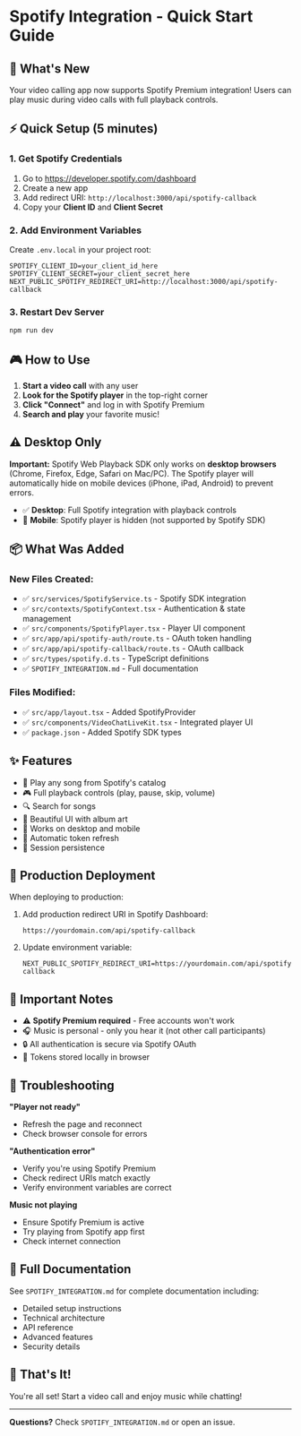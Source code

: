 # Spotify Integration - Quick Start Guide

## 🎵 What's New

Your video calling app now supports Spotify Premium integration! Users can play music during video calls with full playback controls.

## ⚡ Quick Setup (5 minutes)

### 1. Get Spotify Credentials

1. Go to https://developer.spotify.com/dashboard
2. Create a new app
3. Add redirect URI: `http://localhost:3000/api/spotify-callback`
4. Copy your **Client ID** and **Client Secret**

### 2. Add Environment Variables

Create `.env.local` in your project root:

```env
SPOTIFY_CLIENT_ID=your_client_id_here
SPOTIFY_CLIENT_SECRET=your_client_secret_here
NEXT_PUBLIC_SPOTIFY_REDIRECT_URI=http://localhost:3000/api/spotify-callback
```

### 3. Restart Dev Server

```bash
npm run dev
```

## 🎮 How to Use

1. **Start a video call** with any user
2. **Look for the Spotify player** in the top-right corner
3. **Click "Connect"** and log in with Spotify Premium
4. **Search and play** your favorite music!

## ⚠️ Desktop Only

**Important:** Spotify Web Playback SDK only works on **desktop browsers** (Chrome, Firefox, Edge, Safari on Mac/PC). The Spotify player will automatically hide on mobile devices (iPhone, iPad, Android) to prevent errors.

- ✅ **Desktop**: Full Spotify integration with playback controls
- 🚫 **Mobile**: Spotify player is hidden (not supported by Spotify SDK)

## 📦 What Was Added

### New Files Created:
- ✅ `src/services/SpotifyService.ts` - Spotify SDK integration
- ✅ `src/contexts/SpotifyContext.tsx` - Authentication & state management
- ✅ `src/components/SpotifyPlayer.tsx` - Player UI component
- ✅ `src/app/api/spotify-auth/route.ts` - OAuth token handling
- ✅ `src/app/api/spotify-callback/route.ts` - OAuth callback
- ✅ `src/types/spotify.d.ts` - TypeScript definitions
- ✅ `SPOTIFY_INTEGRATION.md` - Full documentation

### Files Modified:
- ✅ `src/app/layout.tsx` - Added SpotifyProvider
- ✅ `src/components/VideoChatLiveKit.tsx` - Integrated player UI
- ✅ `package.json` - Added Spotify SDK types

## ✨ Features

- 🎵 Play any song from Spotify's catalog
- 🎮 Full playback controls (play, pause, skip, volume)
- 🔍 Search for songs
- 🎨 Beautiful UI with album art
- 📱 Works on desktop and mobile
- 🔄 Automatic token refresh
- 💾 Session persistence

## 🚀 Production Deployment

When deploying to production:

1. Add production redirect URI in Spotify Dashboard:
   ```
   https://yourdomain.com/api/spotify-callback
   ```

2. Update environment variable:
   ```env
   NEXT_PUBLIC_SPOTIFY_REDIRECT_URI=https://yourdomain.com/api/spotify-callback
   ```

## 📝 Important Notes

- ⚠️ **Spotify Premium required** - Free accounts won't work
- 🎧 Music is personal - only you hear it (not other call participants)
- 🔒 All authentication is secure via Spotify OAuth
- 💾 Tokens stored locally in browser

## 🔧 Troubleshooting

**"Player not ready"**
- Refresh the page and reconnect
- Check browser console for errors

**"Authentication error"**
- Verify you're using Spotify Premium
- Check redirect URIs match exactly
- Verify environment variables are correct

**Music not playing**
- Ensure Spotify Premium is active
- Try playing from Spotify app first
- Check internet connection

## 📖 Full Documentation

See `SPOTIFY_INTEGRATION.md` for complete documentation including:
- Detailed setup instructions
- Technical architecture
- API reference
- Advanced features
- Security details

## 🎉 That's It!

You're all set! Start a video call and enjoy music while chatting!

---

**Questions?** Check `SPOTIFY_INTEGRATION.md` or open an issue.

